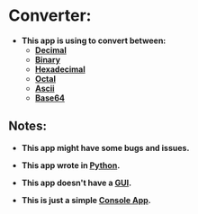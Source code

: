 # Converter:

-   **This app is using to convert between:**
    -   **[Decimal](https://en.wikipedia.org/wiki/Decimal "Decimal")**
    -   **[Binary](https://en.wikipedia.org/wiki/Binary_number "Binary")**
    -   **[Hexadecimal](https://en.wikipedia.org/wiki/Hexadecimal "Hexadecimal")**
    -   **[Octal](https://en.wikipedia.org/wiki/Octal "Octal")**
    -   **[Ascii](https://en.wikipedia.org/wiki/ASCII "Ascii")**
    -   **[Base64](https://en.wikipedia.org/wiki/Base64 "Base64")**

## Notes:

-   **This app might have some bugs and issues.**

-   **This app wrote in [Python](https://www.python.org/ "Python").**

-   **This app doesn't have a [GUI](https://en.wikipedia.org/wiki/Graphical_user_interface "Graphical User Interface").**

-   **This is just a simple [**Console App**](https://en.wikipedia.org/wiki/Console_application "Console App").**
